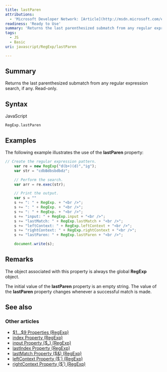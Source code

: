 ```yaml
---
title: lastParen
attributions:
  - 'Microsoft Developer Network: [Article](http://msdn.microsoft.com/en-us/library/ie/x4bh3xk2(v=vs.94).aspx)'
readiness: 'Ready to Use'
summary: 'Returns the last parenthesized submatch from any regular expression search, if any. Read-only.'
tags:
  - JS
  - Basic
uri: javascript/RegExp/lastParen

---
```

## Summary

Returns the last parenthesized submatch from any regular expression search, if any. Read-only.

## Syntax

<span class="language">JavaScript</span>

    RegExp.lastParen

## Examples

The following example illustrates the use of the **lastParen** property:

``` js
// Create the regular expression pattern.
    var re = new RegExp("d(b+)(d)","ig");
    var str = "cdbBdbsbdbdz";

    // Perform the search.
    var arr = re.exec(str);

    // Print the output.
    var s = ""
    s += ": " + RegExp. + "<br />";
    s += ": " + RegExp. + "<br />";
    s += ": " + RegExp. + "<br />";
    s += "input: " + RegExp.input + "<br />";
    s += "lastMatch: " + RegExp.lastMatch + "<br />";
    s += "leftContext: " + RegExp.leftContext + "<br />";
    s += "rightContext: " + RegExp.rightContext + "<br />";
    s += "lastParen: " + RegExp.lastParen + "<br />";

    document.write(s);
```

## Remarks

The object associated with this property is always the global **RegExp** object.

The initial value of the **lastParen** property is an empty string. The value of the **lastParen** property changes whenever a successful match is made.

## See also

### Other articles

-   [\$1...\$9 Properties (RegExp)](/javascript/RegExp/1_9_Properties)
-   [index Property (RegExp)](/javascript/RegExp/index)
-   [input Property (\$\_) (RegExp)](/javascript/RegExp/input)
-   [lastIndex Property (RegExp)](/javascript/RegExp/lastIndex)
-   [lastMatch Property (\$&) (RegExp)](/javascript/RegExp/lastMatch)
-   [leftContext Property (\$\`) (RegExp)](/javascript/RegExp/leftContext)
-   [rightContext Property (\$') (RegExp)](/javascript/RegExp/rightContext)

